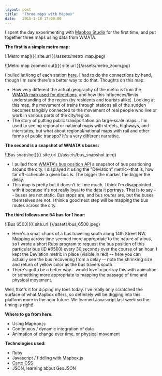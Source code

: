 ```yaml
---
layout: post
title:  "Three maps with Mapbox"
date:   2015-1-18 17:00:00
---
```


I spent the day experimenting with [Mapbox Studio][mapboxstudio] for the first time, and put together three maps using data from WMATA. 

**The first is a simple metro map:**

![Metro map]({{ site.url }}/assets/metro_map.jpeg)

![Metro map zoomed out]({{ site.url }}/assets/metro_zoom.jpg)


I pulled lat/long of each station [here][stationlist]. I had to do the connections by hand, though I'm sure there's a better way to do that. Thoughts on this map:

- How very different the actual geography of the metro is from the [WMATA map used for directions][wmatamap], and how this influences/limits understanding of the region (by residents and tourists alike). Looking at this map, the movement of trains through stations all of the sudden becomes tangibly connected to the movement of real people who live or work in various parts of the city/region. 
-	The story of putting public transportation on large-scale maps... I'm used to seeing regional or national maps with streets, highways, and interstates, but what about regional/national maps with rail and other forms of public transpo? It's a very different narrative.

**The second is a snapshot of WMATA's buses:**

![Bus snapshot]({{ site.url }}/assets/bus_snapshot.jpeg)

-	I pulled from [WMATA's bus position API][busposition] a snapshot of bus positioning around the city. I displayed it using the "Deviation" metric--that is, how far off-schedule a given bus is. The bigger the marker, the bigger the delay.
-	This map is pretty but it doesn't tell me much. I think I'm disappointed with it because it's not really loyal to the data it portrays. That is to say -- buses are not static. Bus *stops* are, and bus *routes* are, but the buses themselves are not. I think a good next step will be mapping the bus routes across the city.

**The third follows one 54 bus for 1 hour:**

![Bus 6500]({{ site.url }}/assets/bus_6500.jpeg)

-	Here's a small chunk of a bus traveling south along 14th Street NW. Mapping across time seemed more appropriate to the nature of a bus, so I wrote a short Ruby program to request the bus position of this particular bus (ID #6500) every 30 seconds over the course of an hour. I kept the Deviation metric in place (visible in red) -- here you can actually see the bus recovering from a delay -- note the shrinking size and return of yellow color as the bus travels south.
-	There's gotta be a better way... would love to portray this with animation or something more appropriate to mapping the passage of time and physical movement.

Well, that's it for dipping my toes today. I've really only scratched the surface of what Mapbox offers, so definitely will be digging into this platform more in the near future. We learned Javascript last week so the timing is right!

**Where to go from here:**

-	Using Mapbox.js
-	Continuous / dynamic integration of data
-	Animation of change over time, or physical movement

**Technologies used:**

-	Ruby
-	Javascript / fiddling with Mapbox.js
-	[Carto CSS](https://github.com/mapbox/carto/blob/master/docs/latest.md)
-	JSON, learning about GeoJSON

[mapboxstudio]: https://www.mapbox.com/mapbox-studio/#darwin

[stationlist]: https://developer.wmata.com/docs/services/5476364f031f590f38092507/operations/5476364f031f5909e4fe3311

[wmatamap]: http://www.wmata.com/rail/docs/color_map_silverline.pdf

[busposition]: https://developer.wmata.com/docs/services/54763629281d83086473f231/operations/5476362a281d830c946a3d68
